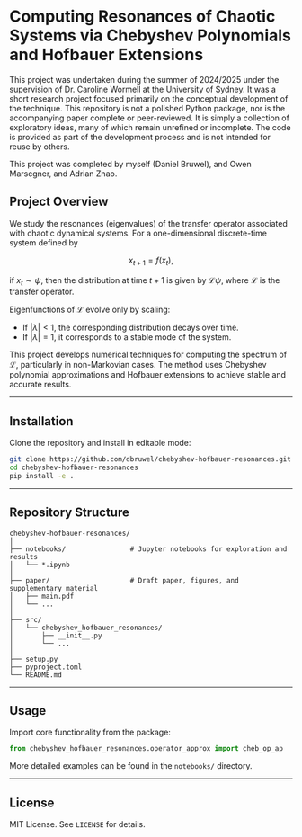 # Computing Resonances of Chaotic Systems via Chebyshev Polynomials and Hofbauer Extensions

This project was undertaken during the summer of 2024/2025 under the supervision of Dr. Caroline Wormell at the University of Sydney.
It was a short research project focused primarily on the conceptual development of the technique. This repository is not a polished Python package, nor is the accompanying paper complete or peer-reviewed. It is simply a collection of exploratory ideas, many of which remain unrefined or incomplete. The code is provided as part of the development process and is not intended for reuse by others.

This project was completed by myself (Daniel Bruwel), and Owen Marscgner, and Adrian Zhao.

## Project Overview

We study the resonances (eigenvalues) of the transfer operator associated with chaotic dynamical systems. For a one-dimensional discrete-time system defined by

$$
x_{t+1} = f(x_t),
$$

if $x_t \sim \psi$, then the distribution at time $t+1$ is given by $\mathcal{L} \psi$, where $\mathcal{L}$ is the transfer operator.

Eigenfunctions of $\mathcal{L}$ evolve only by scaling:
- If $|\lambda| < 1$, the corresponding distribution decays over time.
- If $|\lambda| = 1$, it corresponds to a stable mode of the system.

This project develops numerical techniques for computing the spectrum of $\mathcal{L}$, particularly in non-Markovian cases. The method uses Chebyshev polynomial approximations and Hofbauer extensions to achieve stable and accurate results.

---

## Installation

Clone the repository and install in editable mode:

```bash
git clone https://github.com/dbruwel/chebyshev-hofbauer-resonances.git
cd chebyshev-hofbauer-resonances
pip install -e .
```

---

## Repository Structure

```
chebyshev-hofbauer-resonances/
│
├── notebooks/                # Jupyter notebooks for exploration and results
│   └── *.ipynb
│
├── paper/                    # Draft paper, figures, and supplementary material
│   ├── main.pdf
│   └── ...
│
├── src/
│   └── chebyshev_hofbauer_resonances/
│       ├── __init__.py
│       └── ...
│
├── setup.py
├── pyproject.toml
└── README.md
```

---

## Usage

Import core functionality from the package:

```python
from chebyshev_hofbauer_resonances.operator_approx import cheb_op_ap
```

More detailed examples can be found in the `notebooks/` directory.

---

## License

MIT License. See `LICENSE` for details.
